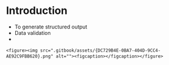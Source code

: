 # Introduction

* To generate structured output
* Data validation
*

    <figure><img src=".gitbook/assets/{DC729B4E-0BA7-404D-9CC4-AE92C9FBB620}.png" alt=""><figcaption></figcaption></figure>
